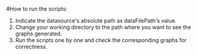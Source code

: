 #How to run the scripts:
1. Indicate the datasource's absolute path as dataFilePath's value.
2. Change your working directory to the path where you want to see the graphs generated.
3. Run the scripts one by one and check the corresponding graphs for correctness.
